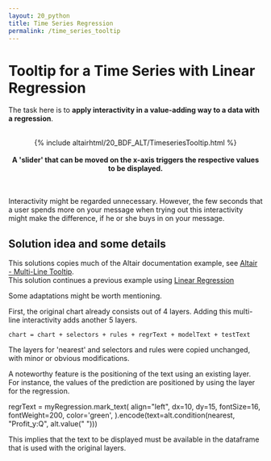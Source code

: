 ```yaml
---
layout: 20_python
title: Time Series Regression
permalink: /time_series_tooltip
---
```


# Tooltip for a Time Series with Linear Regression

The task here is to **apply interactivity in a value-adding way to a data with a regression**. 

<center>
<br>
{% include altairhtml/20_BDF_ALT/TimeseriesTooltip.html %}
<br><br><b>
A 'slider' that can be moved on the x-axis triggers the respective values to be displayed.
</b><br>
</center>
<br><br>

Interactivity might be regarded unnecessary. However, the few seconds that a user spends more on your message when trying out this interactivity might make the difference, if he or she buys in on your message.


## Solution idea and some details 

This solutions copies much of the Altair documentation example, see [Altair - Multi-Line Tooltip](https://altair-viz.github.io/gallery/multiline_tooltip.html). <br>
This solution continues a previous example using [Linear Regression](time_series_regression)

Some adaptations might be worth mentioning. 

First, the original chart already consists out of 4 layers. Adding this multi-line interactivity adds another 5 layers. 

>
    chart = chart + selectors + rules + regrText + modelText + testText

The layers for 'nearest' and selectors and rules were copied unchanged, with minor or obvious modifications.

A noteworthy feature is the positioning of the text using an existing layer. 
For instance, the values of the prediction are positioned by using the layer for the regression.

>
regrText = myRegression.mark_text(
    align="left",
    dx=10,
    dy=15,
    fontSize=16,
    fontWeight=200,
    color='green',
).encode(text=alt.condition(nearest, "Profit_y:Q", alt.value(" ")))


This implies that the text to be displayed must be available in the dataframe that is used with the original layers. 

